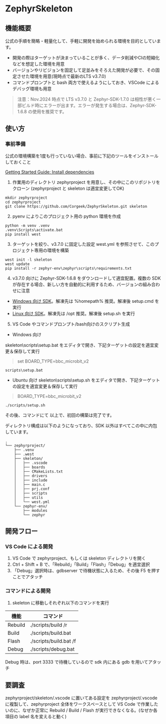 # ZephyrSkeleton

## 機能概要
公式の手順を簡略・軽量化して、手軽に開発を始められる環境を目的としています。
* 開発の際はターゲットが決まっていることが多く、データ削減やCIの短縮化などを想定した環境を用意
* バージョンやリビジョンを固定して足並みをそろえた開発が必要で、その固定させた環境を用意(現時点で最新のLTS v3.7.0)
* コマンドプロンプトと bash 両方で使えるようにしておき、VSCode によるデバッグ環境も用意

> 注意：Nov.2024 時点で LTS v3.7.0 と Zephyr-SDK-1.7.0 は相性が悪く一部ビルド時にエラーが出ます。エラーが発生する場合は、Zephyr-SDK-1.6.8 の使用を推奨です。

## 使い方

### 事前準備

公式の環境構築を1度も行っていない場合、事前に下記のツールをインストールしておくこと

[Getting Started Guide: Install dependencies](https://docs.zephyrproject.org/3.7.0/develop/getting_started/index.html#install-dependencies)


1. 作業用のディレクトリ zephyrproject を用意し、その中にこのリポジトリをクローン (zephyrproject と skeleton は適宜変更してOK)
```
mkdir zephyrproject
cd zephyrproject
git clone https://github.com/Corgeek/ZephyrSkeleton.git skeleton
```

2. pyenv によりこのプロジェクト用の python 環境を作成
```
python -m venv .venv
.venv\Scripts\activate.bat
pip install west
```

3. ターゲットを絞り、v3.7.0 に固定した設定 west.yml を参照させて、このプロジェクト専用の環境を構築
```
west init -l skeleton
west update
pip install -r zephyr-env\zephyr\scripts\requirements.txt
```

4. v3.7.0 向けに Zephyr-SDK-1.6.8 をダウンロードして適宜配置。複数の SDK が存在する場合、新しい方を自動的に利用するため、バージョンの組み合わせに注意

* [Windows 向け SDK](https://github.com/zephyrproject-rtos/sdk-ng/releases/download/v0.16.8/zephyr-sdk-0.16.8_windows-x86_64.7z)。解凍先は %homepath% 推奨。解凍後 setup.cmd を実行
* [Linux 向け SDK](https://github.com/zephyrproject-rtos/sdk-ng/releases/download/v0.16.8/zephyr-sdk-0.16.8_linux-x86_64.tar.xz)。解凍先は /opt 推奨。解凍後 setup.sh を実行

5. VS Code やコマンドプロンプト/bash向けのスクリプト生成
* Windows 向け

skeleton\scripts\setup.bat をエディタで開き、下記ターゲットの設定を適宜変更＆保存して実行
> set BOARD_TYPE=bbc_microbit_v2
```
scripts\setup.bat
```
* Ubuntu 向け
skeleton\scripts\setup.sh をエディタで開き、下記ターゲットの設定を適宜変更＆保存して実行
> BOARD_TYPE=bbc_microbit_v2
```
./scripts/setup.sh
```

その後、コマンドにて
以上で、初回の構築は完了です。

ディレクトリ構成は以下のようになっており、SDK 以外はすべてこの中に内包しています。
```
.
└── zephyrproject/
    ├── .venv
    ├── .west
    ├── skeleton/
    │   ├── .vscode
    │   ├── boards
    │   ├── CMakeLists.txt
    │   ├── drivers
    │   ├── include
    │   ├── main.c
    │   ├── prj.conf
    │   ├── scripts
    │   ├── utils
    │   └── west.yml
    └── zephyr-env/
        ├── modules
        └── zephyr
```

## 開発フロー
### VS Code による開発
1. VS Code で zephyrproject、もしくは skeleton ディレクトリを開く
2. Ctrl + Shift + B で、「Rebuild」「Build」「Flash」「Debug」を適宜選択
3. 「Debug」選択時は、gdbserver で待機状態に入るため、その後 F5 を押すことでアタッチ

### コマンドによる開発
1. skeleton に移動しそれぞれ以下のコマンドを実行

| 機能 | コマンド |
|-----|----|
| Rebuild | ./scripts/build /r |
| Build | ./scripts/build.bat |
| Flash | ./scripts/build.bat /f |
| Debug | ./scripts/debug.bat |

Debug 時は、port 3333 で待機しているので sdk 内にある gdb を用いてアタッチ


## 要調査

zephyrproject/skeleton/.vscode に置いてある設定を zephyrproject/.vscode に複製して、zephyrproject 全体をワークスペースとして VS Code で作業したいのに、なぜか正常に Rebuild / Build / Flash が実行できなくなる。(なぜか各項目の label 名を変えると動く)
